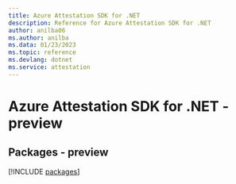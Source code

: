 ```yaml
---
title: Azure Attestation SDK for .NET
description: Reference for Azure Attestation SDK for .NET
author: anilba06
ms.author: anilba
ms.data: 01/23/2023
ms.topic: reference
ms.devlang: dotnet
ms.service: attestation
---
```

# Azure Attestation SDK for .NET - preview
## Packages - preview
[!INCLUDE [packages](attestation-index.md)]